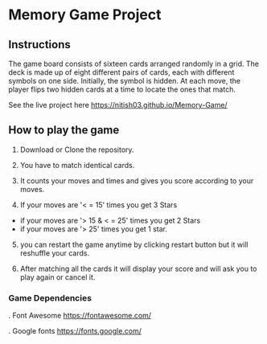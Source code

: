 # Memory Game Project

## Instructions

The game board consists of sixteen cards arranged randomly in a grid. The deck is made up of eight different pairs of cards, each with different symbols on one side. Initially, the symbol is hidden. At each move, the player flips two hidden cards at a time to locate the ones that match.

See the live project here https://nitish03.github.io/Memory-Game/

## How to play the game

1. Download or Clone the repository.

2. You have to match identical cards.

3. It counts your moves and times and gives you score according to your moves.

4. If your moves are '< = 15' times you get 3 Stars
  - if your moves are '> 15 & < = 25' times you get 2 Stars
  - if your moves are '> 25' times you get 1 star.

5. you can restart the game anytime by clicking restart button but it will reshuffle your cards.

6. After matching all the cards it will display your score and will ask you to play again or cancel it.
### Game Dependencies

. Font Awesome https://fontawesome.com/

. Google fonts https://fonts.google.com/
